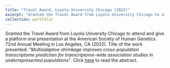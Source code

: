 ```yaml
---
title: "Travel Award, Loyola University Chicago (2022)"
excerpt: "Granted the Travel Award from Loyola University Chicago to attend and give a platform oral presentation at the American Society of Human Genetics 72nd Annual Meeting in Los Angeles, CA (2022)."
collection: portfolio
---
```

Granted the Travel Award from Loyola University Chicago to attend and give a platform oral presentation at the American Society of Human Genetics 72nd Annual Meeting in Los Angeles, CA (2022). Title of the work presented: <i>"Multiadaptive shrinkage improves cross-population transcriptome prediction for transcriptome-wide association studies in underrepresented populations"</i>. Click [here](http://danielsarj.github.io/files/ASHG2022-PlatformAbstracts-254.pdf) to read the abstract.
